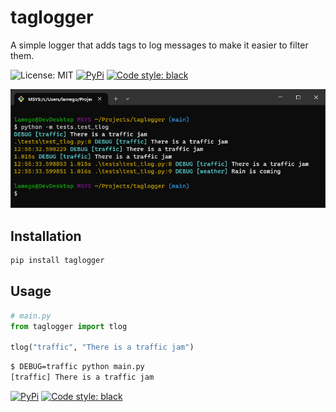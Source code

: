 # taglogger


A simple logger that adds tags to log messages to make it easier to filter them.

<p align="center">

![License: MIT](https://img.shields.io/github/license/joaompinto/taglogger?style=for-the-badge&color=%23007ec6)
[![PyPi](https://img.shields.io/pypi/v/lxcraft.svg?style=for-the-badge&color=%23007ec6)](https://pypi.python.org/pypi/taglogger)
[![Code style: black](https://img.shields.io/badge/code%20style-black-000000.svg?style=for-the-badge)](https://github.com/ambv/black)
</p>
<p align="center">
    <img src="imgs\taglogger.png">
</p>


## Installation

```bash
pip install taglogger
```

## Usage

```python
# main.py
from taglogger import tlog

tlog("traffic", "There is a traffic jam")
```

```bash
$ DEBUG=traffic python main.py
[traffic] There is a traffic jam
```


[![PyPi](https://img.shields.io/pypi/v/taglogger.svg?style=flat-square)](https://pypi.python.org/pypi/taglogger)
[![Code style: black](https://img.shields.io/badge/code%20style-black-000000.svg?style=flat-square)](https://github.com/ambv/black)
